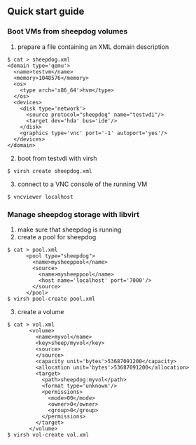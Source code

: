 ## Quick start guide
### Boot VMs from sheepdog volumes
1. prepare a file containing an XML domain description
```
$ cat > sheepdog.xml
<domain type='qemu'>
  <name>testvm</name>
  <memory>1048576</memory>
  <os>
    <type arch='x86_64'>hvm</type>
  </os>
  <devices>
    <disk type='network'>
      <source protocol="sheepdog" name="testvdi"/>
      <target dev='hda' bus='ide'/>
    </disk>
    <graphics type='vnc' port='-1' autoport='yes'/>
  </devices>
</domain>
```
2. boot from testvdi with virsh
```
$ virsh create sheepdog.xml
```
3. connect to a VNC console of the running VM
```
$ vncviewer localhost
```

### Manage sheepdog storage with libvirt
1. make sure that sheepdog is running
2. create a pool for sheepdog
```
$ cat > pool.xml
      <pool type="sheepdog">
        <name>mysheeppool</name>
        <source>
          <name>mysheeppool</name>
          <host name='localhost' port='7000'/>
        </source>
      </pool>
$ virsh pool-create pool.xml
```
3. create a volume
```
$ cat > vol.xml
       <volume>
         <name>myvol</name>
         <key>sheep/myvol</key>
         <source>
         </source>
         <capacity unit='bytes'>53687091200</capacity>
         <allocation unit='bytes'>53687091200</allocation>
         <target>
           <path>sheepdog:myvol</path>
           <format type='unknown'/>
           <permissions>
             <mode>00</mode>
             <owner>0</owner>
             <group>0</group>
           </permissions>
         </target>
       </volume>
$ virsh vol-create vol.xml
```
